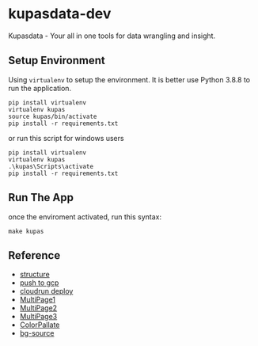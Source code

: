 # kupasdata-dev
Kupasdata - Your all in one tools for data wrangling and insight.

## Setup Environment

Using `virtualenv` to setup the environment. 
It is better use Python 3.8.8 to run the application.

```
pip install virtualenv
virtualenv kupas
source kupas/bin/activate
pip install -r requirements.txt
```

or run this script for windows users

```
pip install virtualenv
virtualenv kupas
.\kupas\Scripts\activate
pip install -r requirements.txt
```


## Run The App

once the enviroment activated, run this syntax:
```
make kupas
```

## Reference

* [structure](https://levelup.gitconnected.com/8-simple-steps-to-build-your-first-streamlit-app-91fe7b3bef9e)
* [push to gcp](https://cloud.google.com/build/docs/build-push-docker-image)
* [cloudrun deploy](https://medium.com/@faizififita1/how-to-deploy-your-streamlit-web-app-to-google-cloud-run-ba776487c5fe)
* [MultiPage1](https://towardsdatascience.com/3-ways-to-create-a-multi-page-streamlit-app-1825b5b07c0f)
* [MultiPage2](https://www.geeksforgeeks.org/creating-multipage-applications-using-streamlit/)
* [MultiPage3](https://docs.streamlit.io/library/get-started/multipage-apps/create-a-multipage-app)
* [ColorPallate](https://colorhunt.co/palette/4e4e6a1f6cb070a3c4e7e8f5)
* [bg-source](https://www.freepik.com/free-vector/white-abstract-wallpaper_12151163.htm#query=simple%20background&position=45&from_view=keyword&track=ais)

